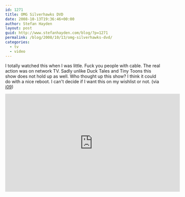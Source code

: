 ```yaml
---
id: 1271
title: OMG Silverhawks DVD
date: 2008-10-13T19:36:46+00:00
author: Stefan Hayden
layout: post
guid: http://www.stefanhayden.com/blog/?p=1271
permalink: /blog/2008/10/13/omg-silverhawks-dvd/
categories:
  - tv
  - video
---
```

I totally watched this when I was little. Fuck you people with cable. The real action was on network TV. Sadly unlike Duck Tales and Tiny Toons this show does not hold up as well. Who thought up this show? I think it could do with a nice reboot. I can't decide if I want this on my wishlist or not. (via <a href="http://io9.com/5061203/the-silverhawks-will-defend-us-from-economic-limbo">i09</a>)

<iframe width="560" height="315" src="https://www.youtube.com/embed/ODm0OjB_dJc&color1=0xb1b1b1&color2=0xcfcfcf&hl=en&fs=1" title="YouTube video player" frameborder="0" allow="accelerometer; autoplay; clipboard-write; encrypted-media; gyroscope; picture-in-picture" allowfullscreen></iframe>